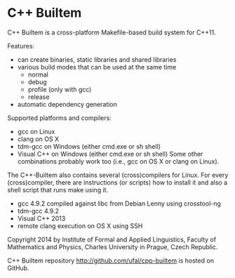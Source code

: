 C++ Builtem
===========

C++ Builtem is a cross-platform Makefile-based build system for C++11.

Features:
- can create binaries, static libraries and shared libraries
- various build modes that can be used at the same time
  - normal
  - debug
  - profile (only with gcc)
  - release
- automatic dependency generation

Supported platforms and compilers:
- gcc on Linux
- clang on OS X
- tdm-gcc on Windows (either cmd.exe or sh shell)
- Visual C++ on Windows (either cmd.exe or sh shell)
Some other combinations probably work too (i.e., gcc on OS X or
clang on Linux).

The C++-Builtem also contains several (cross)compilers for Linux.
For every (cross)compiler, there are instructions (or scripts) how to
install it and also a shell script that runs make using it.
- gcc 4.9.2 compiled against libc from Debian Lenny using crosstool-ng
- tdm-gcc 4.9.2
- Visual C++ 2013
- remote clang execution on OS X using SSH

Copyright 2014 by Institute of Formal and Applied Linguistics, Faculty of
Mathematics and Physics, Charles University in Prague, Czech Republic.

C++ Builtem repository http://github.com/ufal/cpp-builtem is hosted on GitHub.
